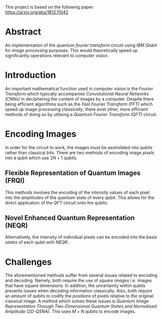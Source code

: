 This project is based on the following paper: https://arxiv.org/abs/1812.11042

# Abstract
An implementation of the _quantum fourier transform_ circuit using _IBM Qiskit_ for _image processing_ purposes. This would theoretically speed up significantly operations relevant to computer vision.

# Introduction
An important mathematical function used in computer vision is the _Fourier Transform_ which typically accompanies _Convolutional Neural Networks (CNNs)_ in deciphering the content of images by a computer. Despite there being efficient algorithms such as the _Fast Fourier Transform (FFT)_ which speed up image processing _classically_, there exist other, more efficient methods of doing so by utilising a _Quantum Fourier Transform (QFT)_ circuit.

# Encoding Images
In order for the circuit to work, the images must be assimilated into _qubits_ rather than classical _bits_. There are two methods of encoding image _pixels_ into a qubit which use $2N+1$ qubits.

## Flexible Representation of Quantum Images (FRQI)
This methods involves the encoding of the _intensity_ values of each pixel into the _amplitudes_ of the quantum state of every qubit. This allows for the direct application of the _QFT_ circuit onto the qubits.

## Novel Enhanced Quantum Representation (NEQR)
Alternatively, the intensity of individual pixels can be encoded into the _basis states_ of each qubit with _NEQR_.

# Challenges
The aforementioned methods suffer from several issues related to encoding and decoding. Namely, both require the use of _square images_ i.e. images that have square dimensions. In addition, the uncertainty within qubits presents issues when decoding information classically. Also, both require an amount of qubits to codify the _positions_ of pixels relative to the original classical image. A method which solves these issues is _Quantum Image Representation Through Two-Dimensional Quantum States and Normalised Amplitude (2D-QSNA)_. This uses $M+N$ qubits to encode images.